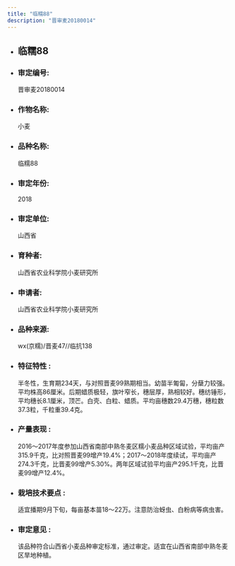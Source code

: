 ```yaml
---
title: "临糯88"
description: "晋审麦20180014"
---
```

* ## 临糯88
* ###  审定编号:  
   晋审麦20180014

*  ### 作物名称:  
   小麦

*   ###  品种名称: 
    临糯88

*   ### 审定年份: 
    2018

*   ### 审定单位:  
    山西省

*   ### 育种者:  
    山西省农业科学院小麦研究所

*   ### 申请者:  
    山西省农业科学院小麦研究所

*   ### 品种来源:  
    wx(京糯)/晋麦47//临抗138

*   ### 特征特性 : 
    半冬性，生育期234天，与对照晋麦99熟期相当。幼苗半匍匐，分蘖力较强。平均株高86厘米。后期蜡质极轻，旗叶窄长，穗层厚，熟相较好。穗纺锤形，平均穗长8.1厘米，顶芒。白壳、白粒、蜡质。平均亩穗数29.4万穗，穗粒数37.3粒，千粒重39.4克。

*   ### 产量表现 : 
    2016～2017年度参加山西省南部中熟冬麦区糯小麦品种区域试验，平均亩产315.9千克，比对照晋麦99增产19.4%；2017～2018年度续试，平均亩产274.3千克，比晋麦99增产5.30%。两年区域试验平均亩产295.1千克，比晋麦99增产12.4%。

*   ### 栽培技术要点 : 
    适宜播期9月下旬，每亩基本苗18～22万。注意防治蚜虫、白粉病等病虫害。

*   ### 审定意见 : 
    该品种符合山西省小麦品种审定标准，通过审定。适宜在山西省南部中熟冬麦区旱地种植。
